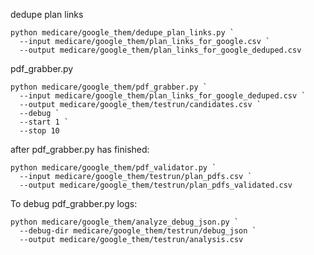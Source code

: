 dedupe plan links 
```
python medicare/google_them/dedupe_plan_links.py `
  --input medicare/google_them/plan_links_for_google.csv `
  --output medicare/google_them/plan_links_for_google_deduped.csv
```

pdf_grabber.py
```
python medicare/google_them/pdf_grabber.py `
  --input medicare/google_them/plan_links_for_google_deduped.csv `
  --output medicare/google_them/testrun/candidates.csv `
  --debug `
  --start 1 `
  --stop 10
```

after pdf_grabber.py has finished:
```
python medicare/google_them/pdf_validator.py `
  --input medicare/google_them/testrun/plan_pdfs.csv `
  --output medicare/google_them/testrun/plan_pdfs_validated.csv

```


To debug pdf_grabber.py logs:
```
python medicare/google_them/analyze_debug_json.py `
  --debug-dir medicare/google_them/testrun/debug_json `
  --output medicare/google_them/testrun/analysis.csv
```